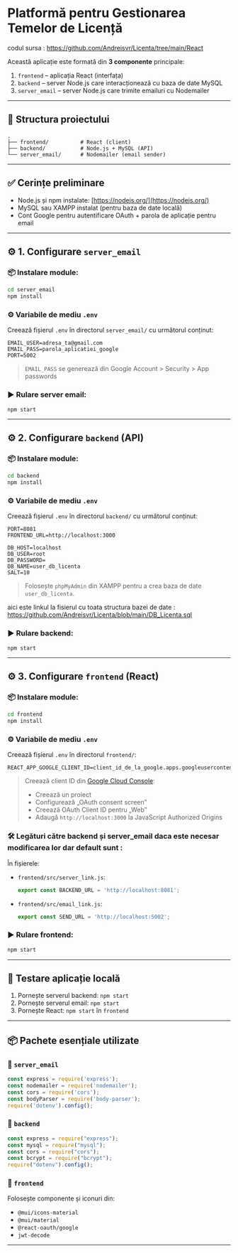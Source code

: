# Platformă pentru Gestionarea Temelor de Licență

codul sursa : https://github.com/Andreisvr/Licenta/tree/main/React

Această aplicație este formată din **3 componente** principale:

1. `frontend` – aplicația React (interfața)
2. `backend` – server Node.js care interacționează cu baza de date MySQL
3. `server_email` – server Node.js care trimite emailuri cu Nodemailer

---

## 📁 Structura proiectului

```
.
├── frontend/          # React (client)
├── backend/           # Node.js + MySQL (API)
└── server_email/      # Nodemailer (email sender)
```

---

## ✅ Cerințe preliminare

- Node.js și npm instalate: [https://nodejs.org/](https://nodejs.org/)
- MySQL sau XAMPP instalat (pentru baza de date locală)
- Cont Google pentru autentificare OAuth + parola de aplicație pentru email

---

## ⚙️ 1. Configurare `server_email`

### 📦 Instalare module:

```bash
cd server_email
npm install
```

### ⚙️ Variabile de mediu `.env`

Creează fișierul `.env` în directorul `server_email/` cu următorul conținut:

```
EMAIL_USER=adresa_ta@gmail.com
EMAIL_PASS=parola_aplicatiei_google
PORT=5002
```

> `EMAIL_PASS` se generează din Google Account > Security > App passwords

### ▶️ Rulare server email:

```console
npm start
```

---

## ⚙️ 2. Configurare `backend` (API)

### 📦 Instalare module:

```bash
cd backend
npm install
```

### ⚙️ Variabile de mediu `.env`

Creează fișierul `.env` în directorul `backend/` cu următorul conținut:

```env
PORT=8081
FRONTEND_URL=http://localhost:3000

DB_HOST=localhost
DB_USER=root
DB_PASSWORD=
DB_NAME=user_db_licenta
SALT=10
```

> Folosește `phpMyAdmin` din XAMPP pentru a crea baza de date `user_db_licenta`.

aici este linkul la fisierul cu toata structura bazei de date : 
https://github.com/Andreisvr/Licenta/blob/main/DB_Licenta.sql
### ▶️ Rulare backend:

```console
npm start
```

---

## ⚙️ 3. Configurare `frontend` (React)

### 📦 Instalare module:

```bash
cd frontend
npm install
```

### ⚙️ Variabile de mediu `.env`

Creează fișierul `.env` în directorul `frontend/`:

```env
REACT_APP_GOOGLE_CLIENT_ID=client_id_de_la_google.apps.googleusercontent.com
```

> Creează client ID din [Google Cloud Console](https://console.cloud.google.com/):  
> - Creează un proiect  
> - Configurează „OAuth consent screen”  
> - Creează OAuth Client ID pentru „Web”  
> - Adaugă `http://localhost:3000` la JavaScript Authorized Origins

### 🛠️ Legături către backend și server_email daca este necesar modificarea lor dar default sunt : 

În fișierele:
- `frontend/src/server_link.js`:
  ```js
  export const BACKEND_URL = 'http://localhost:8081';
  ```
- `frontend/src/email_link.js`:
  ```js
  export const SEND_URL = 'http://localhost:5002';
  ```

### ▶️ Rulare frontend:

```bash
npm start
```

---

## 🧪 Testare aplicație locală

1. Pornește serverul backend: `npm start`
2. Pornește serverul email: `npm start`
3. Pornește React: `npm start` în `frontend`

---

## 📦 Pachete esențiale utilizate

### 🔧 `server_email`

```js
const express = require('express');
const nodemailer = require('nodemailer');
const cors = require('cors');
const bodyParser = require('body-parser');
require('dotenv').config();
```

### 🔧 `backend`

```js
const express = require("express");
const mysql = require("mysql");
const cors = require("cors");
const bcrypt = require("bcrypt");
require("dotenv").config();
```

### 🎨 `frontend`

Folosește componente și iconuri din:
- `@mui/icons-material`
- `@mui/material`
- `@react-oauth/google`
- `jwt-decode`

---

